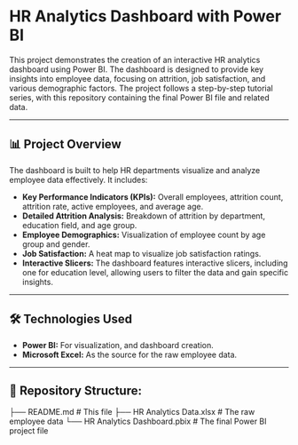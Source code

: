 # HR Analytics Dashboard with Power BI

This project demonstrates the creation of an interactive HR analytics dashboard using Power BI. The dashboard is designed to provide key insights into employee data, focusing on attrition, job satisfaction, and various demographic factors. The project follows a step-by-step tutorial series, with this repository containing the final Power BI file and related data.

---

## 📊 Project Overview

The dashboard is built to help HR departments visualize and analyze employee data effectively. It includes:

* **Key Performance Indicators (KPIs):** Overall employees, attrition count, attrition rate, active employees, and average age.
* **Detailed Attrition Analysis:** Breakdown of attrition by department, education field, and age group.
* **Employee Demographics:** Visualization of employee count by age group and gender.
* **Job Satisfaction:** A heat map to visualize job satisfaction ratings.
* **Interactive Slicers:** The dashboard features interactive slicers, including one for education level, allowing users to filter the data and gain specific insights.

---

## 🛠️ Technologies Used

* **Power BI:** For visualization, and dashboard creation.
* **Microsoft Excel:** As the source for the raw employee data.

---

## 📁 Repository Structure: 
├── README.md                 # This file
├── HR Analytics Data.xlsx    # The raw employee data
└── HR Analytics Dashboard.pbix  # The final Power BI project file
